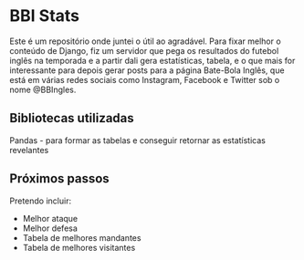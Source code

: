 # BBI Stats

Este é um repositório onde juntei o útil ao agradável. Para fixar melhor o conteúdo de Django, fiz um servidor que pega os resultados do futebol inglês na temporada e a partir dali gera estatísticas, tabela, e o que mais for interessante para depois gerar posts para a página Bate-Bola Inglês, que está em várias redes sociais como Instagram, Facebook e Twitter sob o nome @BBIngles.

## Bibliotecas utilizadas
Pandas - para formar as tabelas e conseguir retornar as estatísticas revelantes

## Próximos passos
Pretendo incluir: 
- Melhor ataque
- Melhor defesa
- Tabela de melhores mandantes
- Tabela de melhores visitantes
